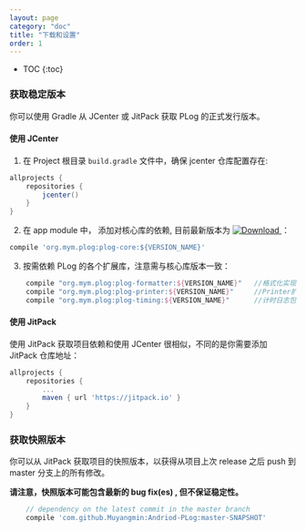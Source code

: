 ```yaml
---
layout: page
category: "doc"
title: "下载和设置"
order: 1
---
```


* TOC
{:toc}

### 获取稳定版本
你可以使用 Gradle 从 JCenter 或 JitPack 获取 PLog 的正式发行版本。

#### 使用 JCenter

1. 在 Project 根目录 `build.gradle` 文件中，确保 jcenter 仓库配置存在:
```Groovy
allprojects {
    repositories {
        jcenter()
    }
}
```
2. 在 app module 中， 添加对核心库的依赖, 目前最新版本为 [ ![Download](https://api.bintray.com/packages/muyangmin/org.mym/Android-PLog/images/download.svg) ](https://bintray.com/muyangmin/org.mym/Android-PLog/_latestVersion) ：
```Groovy
compile 'org.mym.plog:plog-core:${VERSION_NAME}'
```
3. 按需依赖 PLog 的各个扩展库，注意需与核心库版本一致：
```Groovy
    compile "org.mym.plog:plog-formatter:${VERSION_NAME}"   //格式化实现包 (强烈推荐使用)
    compile "org.mym.plog:plog-printer:${VERSION_NAME}"     //Printer扩展，如文件支持等 (可选)
    compile "org.mym.plog:plog-timing:${VERSION_NAME}"      //计时日志包 (可选)
```

#### 使用 JitPack
使用 JitPack 获取项目依赖和使用 JCenter 很相似，不同的是你需要添加 JitPack 仓库地址：
```Groovy
allprojects {
    repositories {
        ...
        maven { url 'https://jitpack.io' }
    }
}
```

### 获取快照版本
你可以从 JitPack 获取项目的快照版本，以获得从项目上次 release 之后 push 到 master 分支上的所有修改。

**请注意，快照版本可能包含最新的 bug fix(es) , 但不保证稳定性。**

```Groovy
    // dependency on the latest commit in the master branch
    compile 'com.github.Muyangmin:Andriod-PLog:master-SNAPSHOT'
```